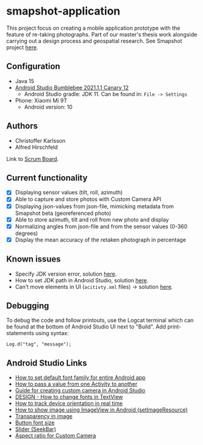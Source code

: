 # smapshot-application
This project focus on creating a mobile application prototype with the feature of re-taking photographs. Part of our master's thesis work alongside carrying out a design process and geospatial research. See Smapshot project [here](https://smapshot.heig-vd.ch/).

## Configuration

* Java 15
* [Android Studio Bumblebee 2021.1.1 Canary 12](https://developer.android.com/studio/preview/index.html)
  * Android Studio gradle: JDK 11. Can be found in: ```File -> Settings```
* Phone: Xiaomi Mi 9T
  * Android version: 10

## Authors
* Christoffer Karlsson
* Alfred Hirschfeld

Link to [Scrum Board](https://miro.com/app/board/o9J_lxMVwzM=/).

## Current functionality
- [X] Displaying sensor values (tilt, roll, azimuth)
- [X] Able to capture and store photos with Custom Camera API
- [X] Displaying json-values from json-file, mimicking metadata from Smapshot beta (georeferenced photo)
- [X] Able to store azimuth, tilt and roll from new photo and display
- [X] Normalizing angles from json-file and from the sensor values (0-360 degrees)
- [X] Display the mean accuracy of the retaken photograph in percentage

## Known issues
* Specify JDK version error, solution [here](https://www.py4u.net/discuss/604849).
* How to set JDK path in Android Studio, solution [here](https://stackoverflow.com/questions/68120382/how-to-set-java-jdk-path-in-android-studio-arctic-fox).
* Can't move elements in UI (```acitivty.xml``` files) -> solution [here](https://stackoverflow.com/questions/54366352/cant-move-any-elements-in-android-studio-for-relativelayout).

## Debugging
To debug the code and follow printouts, use the Logcat terminal which can be found at the bottom of Android Studio UI next to "Build". Add print-statements using syntax: 

```Log.d("tag", "message");```

## Android Studio Links
* [How to set default font family for entire Android app](https://stackoverflow.com/questions/16404820/how-to-set-default-font-family-for-entire-android-app)
* [How to pass a value from one Activity to another](https://stackoverflow.com/questions/3510649/how-to-pass-a-value-from-one-activity-to-another-in-android)
* [Guide for creating custom camera in Android Studio](https://www.youtube.com/watch?v=_wZvds9CfuE&t=16s)
* [DESIGN - How to change fonts in TextView](https://stackoverflow.com/questions/2888508/how-to-change-the-font-on-the-textview)
* [How to track device orientation in real time](https://stackoverflow.com/questions/63442812/how-to-make-an-android-class-in-java-that-returns-device-angle?noredirect=1&lq=1)
* [How to show image using ImageView in Android (setImageResource)](https://stackoverflow.com/questions/8051069/how-to-show-image-using-imageview-in-android)
* [Transparency in image](https://stackoverflow.com/questions/5078041/how-can-i-make-an-image-transparent-on-android)
* [Button font size](https://stackoverflow.com/questions/2823808/android-button-font-size)
* [Slider (SeekBar)](https://stackoverflow.com/questions/8629535/implementing-a-slider-seekbar-in-android)
* [Aspect ratio for Custom Camera](https://stackoverflow.com/questions/17804309/android-camera-preview-wrong-aspect-ratio)
